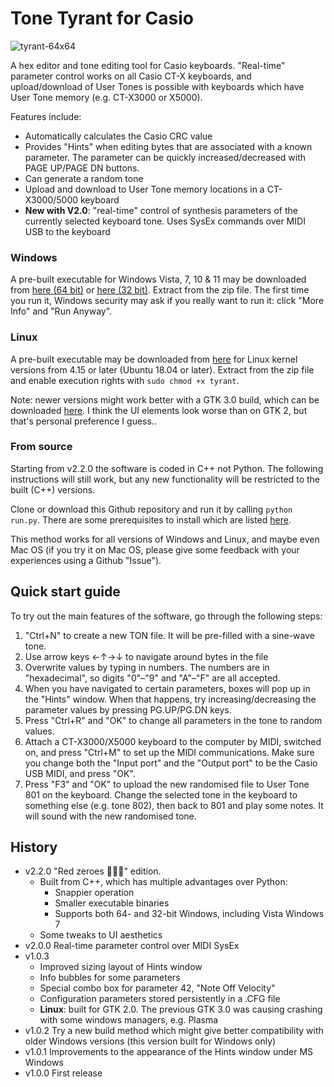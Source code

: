 # Tone Tyrant for Casio

![tyrant-64x64](https://user-images.githubusercontent.com/42281265/149575450-a4bce95c-79d1-4836-a40a-6082bbaf9f68.png)

A hex editor and tone editing tool for Casio keyboards. "Real-time" parameter control works on all Casio CT-X keyboards, and upload/download of User Tones is possible with keyboards which have User Tone memory (e.g. CT-X3000 or X5000).

Features include:
* Automatically calculates the Casio CRC value
* Provides "Hints" when editing bytes that are associated with a known parameter. The parameter can be quickly increased/decreased with PAGE UP/PAGE DN buttons.
* Can generate a random tone
* Upload and download to User Tone memory locations in a CT-X3000/5000 keyboard
* **New with V2.0**: "real-time" control of synthesis parameters of the currently selected keyboard tone. Uses SysEx commands over MIDI USB to the keyboard

### Windows

A pre-built executable for Windows Vista, 7, 10 & 11 may be downloaded from [here (64 bit)](https://github.com/michgz/tonetyrant/releases/download/v2.2.0/windows-all-versions-64bit-executable-v2.2.0.zip) or [here (32 bit)](https://github.com/michgz/tonetyrant/releases/download/v2.2.0/windows-all-versions-32bit-executable-v2.2.0.zip). Extract from the zip file. The first time you run it, Windows security may ask if you really want to run it: click "More Info" and "Run Anyway".

### Linux

A pre-built executable may be downloaded from [here](https://github.com/michgz/tonetyrant/releases/download/v2.2.0/linux-gtk2-executable-v2.2.0.zip) for Linux kernel versions from 4.15 or later (Ubuntu 18.04 or later). Extract from the zip file and enable execution rights with ```sudo chmod +x tyrant```.

Note: newer versions might work better with a GTK 3.0 build, which can be downloaded [here](https://github.com/michgz/tonetyrant/releases/download/v2.2.0/linux-gtk3-executable-v2.2.0.zip). I think the UI elements look worse than on GTK 2, but that's personal preference I guess..

### From source

Starting from v2.2.0 the software is coded in C++ not Python. The following instructions will still work, but any new functionality will be restricted to the built (C++) versions.

Clone or download this Github repository and run it by calling ```python run.py```. There are some prerequisites to install which are listed [here](Prerequisites.md).

This method works for all versions of Windows and Linux, and maybe even Mac OS (if you try it on Mac OS, please give some feedback with your experiences using a Github "Issue").

## Quick start guide

To try out the main features of the software, go through the following steps:

1. "Ctrl+N" to create a new TON file. It will be pre-filled with a sine-wave tone.
2. Use arrow keys &#8592;&#8593;&#8594;&#8595; to navigate around bytes in the file
3. Overwrite values by typing in numbers. The numbers are in "hexadecimal", so digits "0"&#8211;"9" and "A"&#8211;"F" are all accepted.
4. When you have navigated to certain parameters, boxes will pop up in the "Hints" window. When that happens, try increasing/decreasing the parameter values by pressing PG.UP/PG.DN keys.
5. Press "Ctrl+R" and "OK" to change all parameters in the tone to random values.
6. Attach a CT-X3000/X5000 keyboard to the computer by MIDI, switched on, and press "Ctrl+M" to set up the MIDI communications. Make sure you change both the "Input port" and the "Output port" to be the Casio USB MIDI, and press "OK".
7. Press "F3" and "OK" to upload the new randomised file to User Tone 801 on the keyboard. Change the selected tone in the keyboard to something else (e.g. tone 802), then back to 801 and play some notes. It will sound with the new randomised tone.

## History

* v2.2.0  "Red zeroes &#x1F534;&#x1F534;&#x1F534;" edition.
   * Built from C++, which has multiple advantages over Python:
     * Snappier operation
     * Smaller executable binaries
     * Supports both 64- and 32-bit Windows, including Vista Windows 7
   * Some tweaks to UI aesthetics
* v2.0.0  Real-time parameter control over MIDI SysEx
* v1.0.3
   * Improved sizing layout of Hints window
   * Info bubbles for some parameters
   * Special combo box for parameter 42, "Note Off Velocity"
   * Configuration parameters stored persistently in a .CFG file
   * **Linux**: built for GTK 2.0. The previous GTK 3.0 was causing crashing with some windows managers, e.g. Plasma
* v1.0.2  Try a new build method which might give better compatibility with older Windows versions (this version built for Windows only)
* v1.0.1  Improvements to the appearance of the Hints window under MS Windows
* v1.0.0  First release
